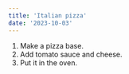 ```yaml
---
title: 'Italian pizza'
date: '2023-10-03'
---
```


1. Make a pizza base.
2. Add tomato sauce and cheese.
3. Put it in the oven.
